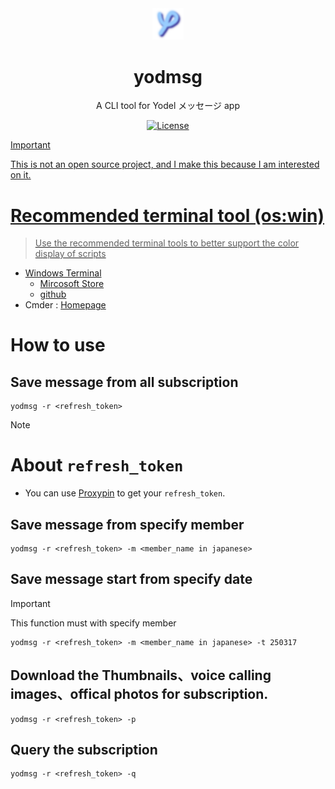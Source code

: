 <div align="center"><img src="https://raw.githubusercontent.com/limangox/yodmsg/refs/heads/main/img/app.png" width=10%></img>
  
# yodmsg
A CLI tool for Yodel メッセージ app

<a href="#"><img src="https://img.shields.io/badge/license-EULA-yellow" alt="License"></div>

>[!IMPORTANT]
> This is not an open source project, and I make this because I am interested on it.

# Recommended terminal tool (os:win)
> Use the recommended terminal tools to better support the color display of scripts
- Windows Terminal
  - [Mircosoft Store](https://apps.microsoft.com/detail/9n0dx20hk701)
  - [github](https://github.com/microsoft/terminal)
- Cmder : [Homepage](https://cmder.app/)

# How to use

## Save message from all subscription

```
yodmsg -r <refresh_token>
```
> [!NOTE]
> # About `refresh_token`
> * You can use [Proxypin](https://github.com/wanghongenpin/proxypin) to get your ` refresh_token `.


## Save message from specify member

```
yodmsg -r <refresh_token> -m <member_name in japanese>
```

## Save message start from specify date

>[!IMPORTANT]
> This function must with specify member

```
yodmsg -r <refresh_token> -m <member_name in japanese> -t 250317
```

## Download the Thumbnails、voice calling images、offical photos for subscription.

```
yodmsg -r <refresh_token> -p
```

## Query the subscription

```
yodmsg -r <refresh_token> -q
```
